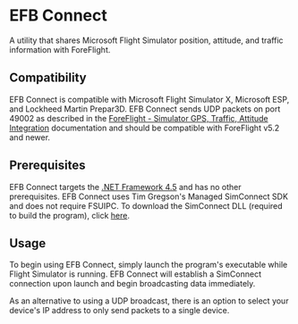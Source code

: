 # EFB Connect
A utility that shares Microsoft Flight Simulator position, attitude, and traffic information with ForeFlight.

## Compatibility
EFB Connect is compatible with Microsoft Flight Simulator X, Microsoft ESP, and Lockheed Martin Prepar3D.  EFB Connect sends UDP packets on port 49002 as described in the [ForeFlight - Simulator GPS, Traffic, Attitude Integration](https://www.foreflight.com/support/network-gps/) documentation and should be compatible with ForeFlight v5.2 and newer.

## Prerequisites
EFB Connect targets the [.NET Framework 4.5](https://www.microsoft.com/en-us/download/details.aspx?id=42643) and has no other prerequisites.  EFB Connect uses Tim Gregson's Managed SimConnect SDK and does not require FSUIPC. To download the SimConnect DLL (required to build the program), click [here](https://onedrive.live.com/download?resid=B48B0194C5456F5%21353).

## Usage
To begin using EFB Connect, simply launch the program's executable while Flight Simulator is running.  EFB Connect will establish a SimConnect connection upon launch and begin broadcasting data immediately.

As an alternative to using a UDP broadcast, there is an option to select your device's IP address to only send packets to a single device.
